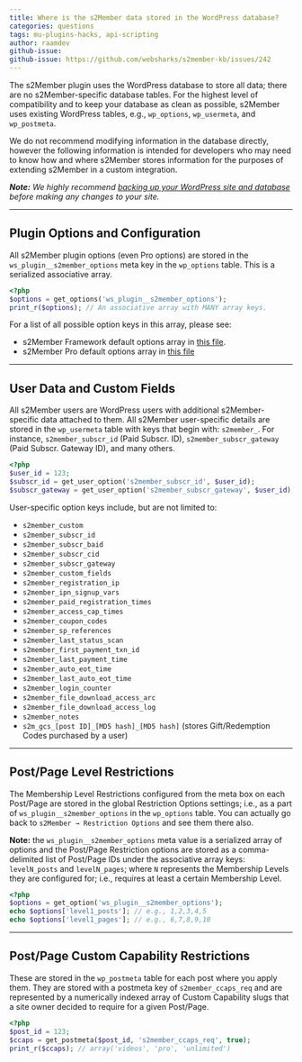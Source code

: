 ```yaml
---
title: Where is the s2Member data stored in the WordPress database?
categories: questions
tags: mu-plugins-hacks, api-scripting
author: raamdev
github-issue:
github-issue: https://github.com/websharks/s2member-kb/issues/242
---
```


The s2Member plugin uses the WordPress database to store all data; there are no s2Member-specific database tables. For the highest level of compatibility and to keep your database as clean as possible, s2Member uses existing WordPress tables, e.g., `wp_options`, `wp_usermeta`, and `wp_postmeta`.

We do not recommend modifying information in the database directly, however the following information is intended for developers who may need to know how and where s2Member stores information for the purposes of extending s2Member in a custom integration.

_**Note:** We highly recommend [backing up your WordPress site and database](https://codex.wordpress.org/WordPress_Backups) before making any changes to your site._

---

## Plugin Options and Configuration

All s2Member plugin options (even Pro options) are stored in the `ws_plugin__s2member_options` meta key in the `wp_options` table. This is a serialized associative array.

```php
<?php
$options = get_options('ws_plugin__s2member_options');
print_r($options); // An associative array with MANY array keys.
```

For a list of all possible option keys in this array, please see:

- s2Member Framework default options array in [this file](https://github.com/websharks/s2member/blob/dev/s2member/includes/syscon.inc.php).
- s2Member Pro default options array in [this file](https://github.com/websharks/s2member-pro/blob/dev/s2member-pro/includes/syscon.inc.php)

---

## User Data and Custom Fields

All s2Member users are WordPress users with additional s2Member-specific data attached to them. All s2Member user-specific details are stored in the `wp_usermeta` table with keys that begin with: `s2member_`. For instance, `s2member_subscr_id` (Paid Subscr. ID), `s2member_subscr_gateway` (Paid Subscr. Gateway ID), and many others.

```php
<?php
$user_id = 123;
$subscr_id = get_user_option('s2member_subscr_id', $user_id);
$subscr_gateway = get_user_option('s2member_subscr_gateway', $user_id);
```

User-specific option keys include, but are not limited to:

- `s2member_custom`
- `s2member_subscr_id`
- `s2member_subscr_baid`
- `s2member_subscr_cid`
- `s2member_subscr_gateway`
- `s2member_custom_fields`
- `s2member_registration_ip`
- `s2member_ipn_signup_vars`
- `s2member_paid_registration_times`
- `s2member_access_cap_times`
- `s2member_coupon_codes`
- `s2member_sp_references`
- `s2member_last_status_scan`
- `s2member_first_payment_txn_id`
- `s2member_last_payment_time`
- `s2member_auto_eot_time`
- `s2member_last_auto_eot_time`
- `s2member_login_counter`
- `s2member_file_download_access_arc`
- `s2member_file_download_access_log`
- `s2member_notes`
- `s2m_gcs_[post ID]_[MD5 hash]_[MD5 hash]` (stores Gift/Redemption Codes purchased by a user)

---

## Post/Page Level Restrictions

The Membership Level Restrictions configured from the meta box on each Post/Page are stored in the global Restriction Options settings; i.e., as a part of `ws_plugin__s2member_options` in the `wp_options` table. You can actually go back to `s2Member → Restriction Options` and see them there also.

**Note:** the `ws_plugin__s2member_options` meta value is a serialized array of options and the Post/Page Restriction options are stored as a comma-delimited list of Post/Page IDs under the associative array keys: `levelN_posts` and `levelN_pages`; where `N` represents the Membership Levels they are configured for; i.e., requires at least a certain Membership Level.

```php
<?php
$options = get_option('ws_plugin__s2member_options');
echo $options['level1_posts']; // e.g., 1,2,3,4,5
echo $options['level1_pages']; // e.g., 6,7,8,9,10
```

---

## Post/Page Custom Capability Restrictions

These are stored in the `wp_postmeta` table for each post where you apply them. They are stored with a postmeta key of `s2member_ccaps_req` and are represented by a numerically indexed array of Custom Capability slugs that a site owner decided to require for a given Post/Page.

```php
<?php
$post_id = 123;
$ccaps = get_postmeta($post_id, 's2member_ccaps_req', true);
print_r($ccaps); // array('videos', 'pro', 'unlimited')
```

